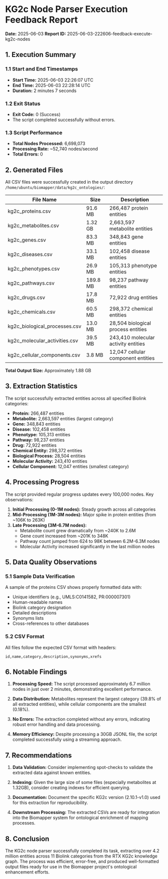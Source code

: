 # KG2c Node Parser Execution Feedback Report

**Date:** 2025-06-03
**Report ID:** 2025-06-03-222606-feedback-execute-kg2c-nodes

## 1. Execution Summary

### 1.1 Start and End Timestamps
- **Start Time:** 2025-06-03 22:26:07 UTC
- **End Time:** 2025-06-03 22:28:14 UTC
- **Duration:** 2 minutes 7 seconds

### 1.2 Exit Status
- **Exit Code:** 0 (Success)
- The script completed successfully without errors.

### 1.3 Script Performance
- **Total Nodes Processed:** 6,698,073
- **Processing Rate:** ~52,740 nodes/second
- **Total Errors:** 0

## 2. Generated Files

All CSV files were successfully created in the output directory `/home/ubuntu/biomapper/data/kg2c_ontologies/`:

| File Name | Size | Description |
|-----------|------|-------------|
| kg2c_proteins.csv | 91.6 MB | 266,487 protein entities |
| kg2c_metabolites.csv | 1.32 GB | 2,663,597 metabolite entities |
| kg2c_genes.csv | 83.3 MB | 348,843 gene entities |
| kg2c_diseases.csv | 33.1 MB | 102,458 disease entities |
| kg2c_phenotypes.csv | 26.9 MB | 105,313 phenotype entities |
| kg2c_pathways.csv | 189.8 MB | 98,237 pathway entities |
| kg2c_drugs.csv | 17.8 MB | 72,922 drug entities |
| kg2c_chemicals.csv | 60.5 MB | 298,372 chemical entities |
| kg2c_biological_processes.csv | 13.0 MB | 28,504 biological process entities |
| kg2c_molecular_activities.csv | 39.5 MB | 243,410 molecular activity entities |
| kg2c_cellular_components.csv | 3.8 MB | 12,047 cellular component entities |

**Total Output Size:** Approximately 1.88 GB

## 3. Extraction Statistics

The script successfully extracted entities across all specified Biolink categories:

- **Protein:** 266,487 entities
- **Metabolite:** 2,663,597 entities (largest category)
- **Gene:** 348,843 entities
- **Disease:** 102,458 entities
- **Phenotype:** 105,313 entities
- **Pathway:** 98,237 entities
- **Drug:** 72,922 entities
- **Chemical Entity:** 298,372 entities
- **Biological Process:** 28,504 entities
- **Molecular Activity:** 243,410 entities
- **Cellular Component:** 12,047 entities (smallest category)

## 4. Processing Progress

The script provided regular progress updates every 100,000 nodes. Key observations:

1. **Initial Processing (0-1M nodes):** Steady growth across all categories
2. **Mid-Processing (1M-3M nodes):** Major spike in protein entities (from ~106K to 263K)
3. **Late Processing (3M-6.7M nodes):** 
   - Metabolite count grew dramatically from ~240K to 2.6M
   - Gene count increased from ~201K to 348K
   - Pathway count jumped from 624 to 98K between 6.2M-6.3M nodes
   - Molecular Activity increased significantly in the last million nodes

## 5. Data Quality Observations

### 5.1 Sample Data Verification
A sample of the proteins CSV shows properly formatted data with:
- Unique identifiers (e.g., UMLS:C0141582, PR:000007301)
- Human-readable names
- Biolink category designation
- Detailed descriptions
- Synonyms lists
- Cross-references to other databases

### 5.2 CSV Format
All files follow the expected CSV format with headers:
```
id,name,category,description,synonyms,xrefs
```

## 6. Notable Findings

1. **Processing Speed:** The script processed approximately 6.7 million nodes in just over 2 minutes, demonstrating excellent performance.

2. **Data Distribution:** Metabolites represent the largest category (39.8% of all extracted entities), while cellular components are the smallest (0.18%).

3. **No Errors:** The extraction completed without any errors, indicating robust error handling and data processing.

4. **Memory Efficiency:** Despite processing a 30GB JSONL file, the script completed successfully using a streaming approach.

## 7. Recommendations

1. **Data Validation:** Consider implementing spot-checks to validate the extracted data against known entities.

2. **Indexing:** Given the large size of some files (especially metabolites at 1.32GB), consider creating indexes for efficient querying.

3. **Documentation:** Document the specific KG2c version (2.10.1-v1.0) used for this extraction for reproducibility.

4. **Downstream Processing:** The extracted CSVs are ready for integration into the Biomapper system for ontological enrichment of mapping processes.

## 8. Conclusion

The KG2c node parser successfully completed its task, extracting over 4.2 million entities across 11 Biolink categories from the RTX KG2c knowledge graph. The process was efficient, error-free, and produced well-formatted output files ready for use in the Biomapper project's ontological enhancement efforts.